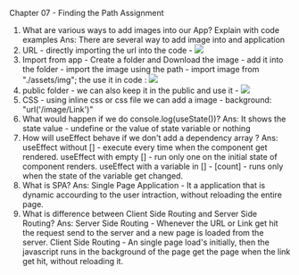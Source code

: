 Chapter 07 - Finding the Path
Assignment
1. What are various ways to add images into our App? Explain with code examples
Ans: There are several way to add image into and application
  1. URL - directly importing the url into the code - <img src="/image/Link" />
  2. Import from app - Create a folder and Download the image - add it into the folder - import the image using the path - import image from "./assets/img"; the use it in code     : <img src= {image} />
  3. public folder - we can also keep it in the public and use it - <img src="`${process.env.PUBLIC_URL}/myimage.png" />
  4. CSS - using inline css or css file we can add a image - background: "url('/image/Link')"
2. What would happen if we do console.log(useState())?
   Ans: It shows the state value - undefine or the value of state variable or nothing
3. How will useEffect behave if we don't add a dependency array ?
   Ans: useEffect without [] - execute every time when the component get rendered.
   useEffect with empty [] - run only one on the initial state of component renders.
   useEffect with a variable in [] - [count] - runs only when the state of the variable get changed.
6. What is SPA?  Ans: Single Page Application - It a application that is dynamic accourding to the user intraction, without reloading the entire page.
7. What is difference between Client Side Routing and Server Side Routing?
   Ans: Server Side Routing - Whenever the URL or Link get hit the request send to the server and a new page is loaded from the server.
   Client Side Routing - An single page load's initially, then the javascript runs in the background of the page get the page when the link get hit, without reloading it.
